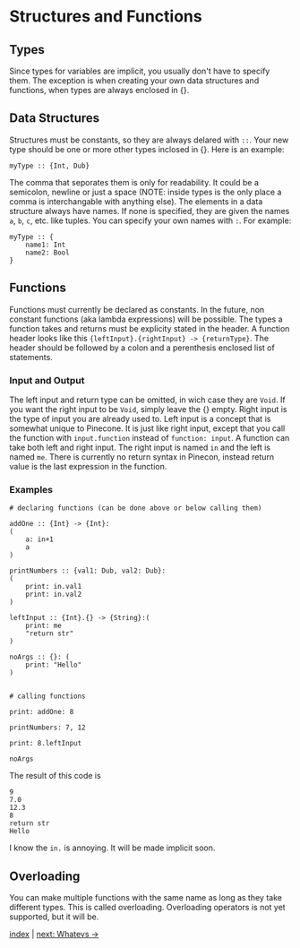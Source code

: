 # Structures and Functions

## Types

Since types for variables are implicit, you usually don't have to specify them. The exception is when creating your own data structures and functions, when types are always enclosed in {}.

## Data Structures

Structures must be constants, so they are always delared with `::`. Your new type should be one or more other types inclosed in {}. Here is an example:

```
myType :: {Int, Dub}
```

The comma that seporates them is only for readability. It could be a semicolon, newline or just a space (NOTE: inside types is the only place a comma is interchangable with anything else). The elements in a data structure always have names. If none is specified, they are given the names `a`, `b`, `c`, etc. like tuples. You can specify your own names with `:`. For example:

```
myType :: {
	name1: Int
	name2: Bool
}
```

## Functions

Functions must currently be declared as constants. In the future, non constant functions (aka lambda expressions) will be possible. The types a function takes and returns must be explicity stated in the header. A function header looks like this `{leftInput}.{rightInput} -> {returnType}`. The header should be followed by a colon and a perenthesis enclosed list of statements.

### Input and Output
The left input and return type can be omitted, in wich case they are `Void`. If you want the right input to be `Void`, simply leave the {} empty. Right input is the type of input you are already used to. Left input is a concept that is somewhat unique to Pinecone. It is just like right input, except that you call the function with `input.function` instead of `function: input`. A function can take both left and right input. The right input is named `in` and the left is named `me`. There is currently no return syntax in Pinecon, instead return value is the last expression in the function.

### Examples

```
# declaring functions (can be done above or below calling them)

addOne :: {Int} -> {Int}:
(
    a: in+1
    a
)

printNumbers :: {val1: Dub, val2: Dub}:
(
    print: in.val1
    print: in.val2
)

leftInput :: {Int}.{} -> {String}:(
	print: me
	"return str"
)

noArgs :: {}: (
	print: "Hello"
)


# calling functions

print: addOne: 8

printNumbers: 7, 12

print: 8.leftInput

noArgs
```

The result of this code is

```
9
7.0
12.3
8
return str
Hello
```

I know the `in.` is annoying. It will be made implicit soon.

## Overloading
You can make multiple functions with the same name as long as they take different types. This is called overloading. Overloading operators is not yet supported, but it will be.

[index](index.md) | [next: Whatevs ->](5_whatevs.md)
